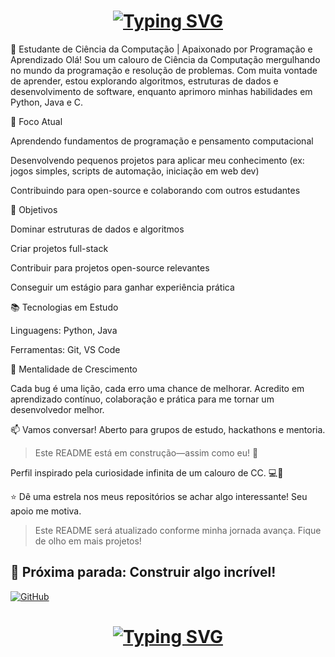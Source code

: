 <h1 align="center">
<a href="https://git.io/typing-svg"><img src="https://readme-typing-svg.herokuapp.com?font=Big+Shoulders+Inline&size=30&pause=1000&color=00C85C&background=FFFFFF00&center=true&width=435&lines=Hi%2C+I'm+Gabriel!;I'm+student+of+Science+Computer" alt="Typing SVG" /></a> </h1>

👋 Estudante de Ciência da Computação | Apaixonado por Programação e Aprendizado
Olá! Sou um calouro de Ciência da Computação mergulhando no mundo da programação e resolução de problemas. Com muita vontade de aprender, estou explorando algoritmos, estruturas de dados e desenvolvimento de software, enquanto aprimoro minhas habilidades em Python, Java e C.

🎯 Foco Atual

Aprendendo fundamentos de programação e pensamento computacional

Desenvolvendo pequenos projetos para aplicar meu conhecimento (ex: jogos simples, scripts de automação, iniciação em web dev)

Contribuindo para open-source e colaborando com outros estudantes

🚀 Objetivos

Dominar estruturas de dados e algoritmos

Criar projetos full-stack

Contribuir para projetos open-source relevantes

Conseguir um estágio para ganhar experiência prática

📚 Tecnologias em Estudo

Linguagens: Python, Java

Ferramentas: Git, VS Code

🌱 Mentalidade de Crescimento

Cada bug é uma lição, cada erro uma chance de melhorar. Acredito em aprendizado contínuo, colaboração e prática para me tornar um desenvolvedor melhor.

📫 Vamos conversar! Aberto para grupos de estudo, hackathons e mentoria.

> Este README está em construção—assim como eu! 🚀

Perfil inspirado pela curiosidade infinita de um calouro de CC. 💻📖

⭐ Dê uma estrela nos meus repositórios se achar algo interessante! Seu apoio me motiva. 

> Este README será atualizado conforme minha jornada avança. Fique de olho em mais projetos!

🚀 Próxima parada: Construir algo incrível!
---
 
 <a href="https://github.com/GabrielramosOli" target="_blank">
  <img src="https://img.shields.io/badge/GitHub-000?style=for-the-badge&logo=github&logoColor=white" alt="GitHub">
</p>

<h1 align="center">
<a href="https://git.io/typing-svg"><img src="https://readme-typing-svg.herokuapp.com?font=Big+Shoulders+Inline&size=30&pause=1000&color=00C85C&background=FFFFFF00&center=true&width=435&lines=Obrigado+pela+visita!" alt="Typing SVG" /></a> </h1>

